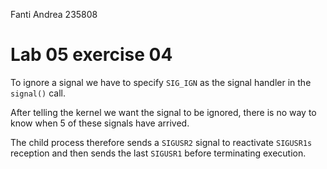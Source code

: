 <!--
vim: tabstop=4 shiftwidth=4
-->
Fanti Andrea 235808

# Lab 05 exercise 04
To ignore a signal we have to specify `SIG_IGN` as the signal handler in the
`signal()` call.

After telling the kernel we want the signal to be ignored, there is no way to
know when 5 of these signals have arrived.

The child process therefore sends a `SIGUSR2` signal to reactivate `SIGUSR1s`
reception and then sends the last `SIGUSR1` before terminating execution.

